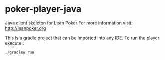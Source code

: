 poker-player-java
=================

Java client skeleton for Lean Poker 
For more information visit: http://leanpoker.org

This is a gradle project that can be imported into any IDE. To run the player execute :

`./gradlew run`
